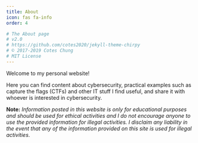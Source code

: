 ```yaml
---
title: About
icon: fas fa-info
order: 4

# The About page
# v2.0
# https://github.com/cotes2020/jekyll-theme-chirpy
# © 2017-2019 Cotes Chung
# MIT License
---
```



Welcome to my personal website!  

Here you can find content about cybersecurity, practical examples such as capture the flags (CTFs) and other IT stuff I find useful, and share it with whoever is interested in cybersecurity.

**Note:**  _Information posted in this website is only for educational purposes and should be used for ethical activities and I do not encourage anyone to use the provided information for illegal activities. I disclaim any liability in the event that any of the information provided on this site is used for illegal activities_.

<script src="https://tryhackme.com/badge/44835"></script>